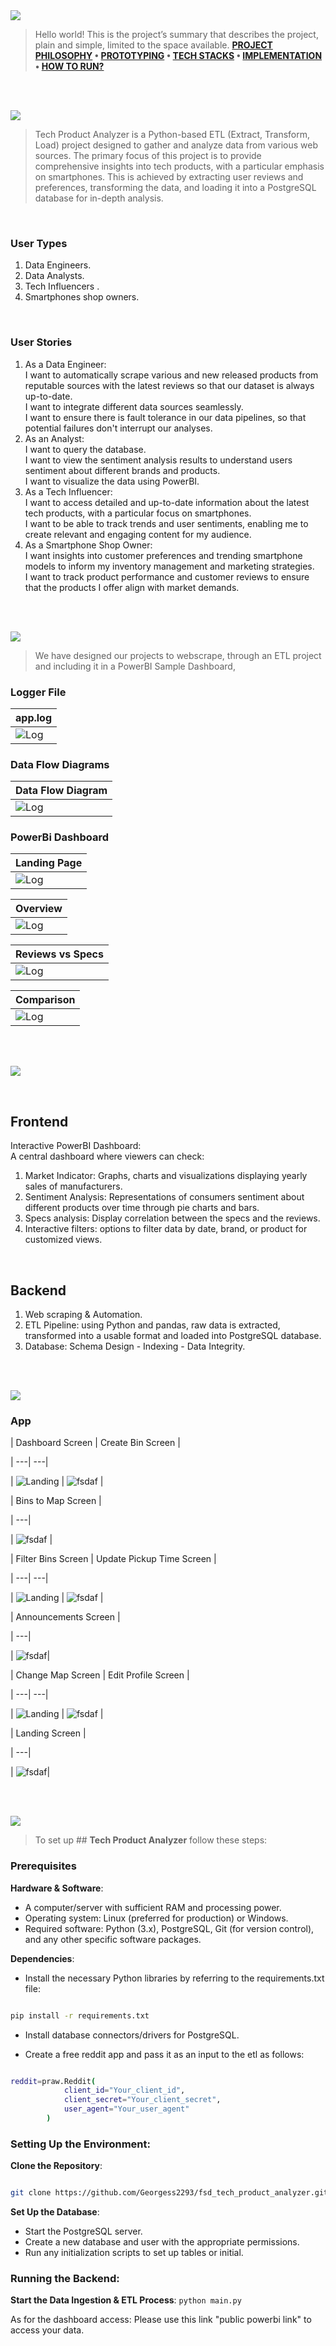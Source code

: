 
<img  src="./readme/title1.svg"/>

<div>

> Hello world! This is the project’s summary that describes the project, plain and simple, limited to the space available.
**[PROJECT PHILOSOPHY](#project-philosophy) • [PROTOTYPING](#prototyping) • [TECH STACKS](#stacks) • [IMPLEMENTATION](#demo) • [HOW TO RUN?](#run)**

</div> 
  

<br><br>

<!-- project philosophy -->

<a  name="philosophy" ></a>
<img  src="./readme/title2.svg" id="project-philosophy"/>

> Tech Product Analyzer is a Python-based ETL (Extract, Transform, Load) project designed to gather and analyze data from various web sources. The primary focus of this project is to provide comprehensive insights into tech products, with a particular emphasis on smartphones. This is achieved by extracting user reviews and preferences, transforming the data, and loading it into a PostgreSQL database for in-depth analysis. 

<br>

  

### User Types

 

1. Data Engineers.
2. Data Analysts.
3. Tech Influencers .
4. Smartphones shop owners.

  

<br>

  

### User Stories

  
1. As a Data Engineer:<br>
	I want to automatically scrape various and new released products from reputable sources with the latest reviews so that our dataset is always up-to-date. <br>
	I want to integrate different data sources seamlessly.<br>
	I want to ensure there is fault tolerance in our data pipelines, so that potential failures don't interrupt our analyses.
2. As an Analyst: <br>
	I want to query the database.<br>
	I want to view the sentiment analysis results to understand users sentiment about different brands and products.<br>
	I want to visualize the data using PowerBI.
3. As a Tech Influencer:<br>
	I want to access detailed and up-to-date information about the latest tech products, with a particular focus on smartphones.<br>
	I want to be able to track trends and user sentiments, enabling me to create relevant and engaging content for my audience.<br>
4. As a Smartphone Shop Owner:<br>
	I want insights into customer preferences and trending smartphone models to inform my inventory management and marketing strategies.<br>
	I want to track product performance and customer reviews to ensure that the products I offer align with market demands.


<br><br>

<!-- Prototyping -->
<img  src="./readme/title3.svg"  id="prototyping"/>

> We have designed our projects to webscrape, through an ETL project and including it in a PowerBI Sample Dashboard, 

  

### Logger File

  


| app.log |
| -----------------|
|![Log](./readme/etl_logger.png) |

  
  

### Data Flow Diagrams

  


| Data Flow Diagram |
| -----------------|
|![Log](./readme/flow_diagram_fsd.png) |


### PowerBi Dashboard

  
| Landing Page |
| -----------------|
|![Log](./readme/landing_page.png) |

| Overview |
| -----------------|
|![Log](./readme/overview.png) |

| Reviews vs Specs |
| -----------------|
|![Log](./readme/Reviews_specs.png) |

| Comparison |
| -----------------|
|![Log](./readme/comparison.png) |
  
  

<br><br>

  

<!-- Tech stacks -->

<a  name="stacks"></a>
<img  src="./readme/title4.svg" id="stacks" />

<br>

  


  

## Frontend

Interactive PowerBI Dashboard:<br>
A central dashboard where viewers can check:

1. Market Indicator: Graphs, charts and visualizations displaying yearly sales of manufacturers.
2. Sentiment Analysis: Representations of consumers sentiment about different products over time through pie charts and bars.
3. Specs analysis: Display correlation between the specs and the reviews.
4. Interactive filters: options to filter data by date, brand, or product for customized views.


  

<br>

  

## Backend

1. Web scraping & Automation.
2. ETL Pipeline: using Python and pandas, raw data is extracted, transformed into a usable format and loaded into PostgreSQL database.
3. Database: Schema Design - Indexing - Data Integrity.

<br>

<br>

  

<!-- Implementation -->

<a  name="Demo"  ></a>
<img  src="./readme/title5.svg" id="#demo"/>



  
### App


| Dashboard Screen | Create Bin Screen |

| ---| ---|

| ![Landing](./readme/implementation/dashboard.gif) | ![fsdaf](./readme/implementation/create_bin.gif) |

  

| Bins to Map Screen |

| ---|

| ![fsdaf](./readme/implementation/map.gif) |

  
  

| Filter Bins Screen | Update Pickup Time Screen |

| ---| ---|

| ![Landing](./readme/implementation/filter_bins.gif) | ![fsdaf](./readme/implementation/update_pickup.gif) |

  
  

| Announcements Screen |

| ---|

| ![fsdaf](./readme/implementation/message.gif)|

  
  

| Change Map Screen | Edit Profile Screen |

| ---| ---|

| ![Landing](./readme/implementation/change_map.gif) | ![fsdaf](./readme/implementation/edit_profile.gif) |

  
  

| Landing Screen |

| ---|

| ![fsdaf](./readme/implementation/landing.gif)|

  

<br><br>




<!-- How to run -->

<a  name="run"  ></a>
<img  src="./readme/title6.svg" id="run"/>
  

> To set up ## **Tech Product Analyzer** follow these steps:

### Prerequisites


**Hardware & Software**:

-   A computer/server with sufficient RAM and processing power.
-   Operating system: Linux (preferred for production) or Windows.
-   Required software: Python (3.x), PostgreSQL, Git (for version control), and any other specific software packages.
  
  

**Dependencies**:

-   Install the necessary Python libraries by referring to the requirements.txt file:

```sh

pip install -r requirements.txt

```

-   Install database connectors/drivers for PostgreSQL.

- Create a free reddit app and pass it as an input to the etl as follows:

```sh

reddit=praw.Reddit(
            client_id="Your_client_id",
            client_secret="Your_client_secret",
            user_agent="Your_user_agent"
        )

```
  

### **Setting Up the Environment**:

**Clone the Repository**:


```sh

git clone https://github.com/Georgess2293/fsd_tech_product_analyzer.git

```

  
**Set Up the Database**:

-   Start the PostgreSQL server.
-   Create a new database and user with the appropriate permissions.
-   Run any initialization scripts to set up tables or initial.

### **Running the Backend**:

**Start the Data Ingestion & ETL Process**:
`python main.py`


As for the dashboard access: Please use this link "public powerbi link" to access your data.
